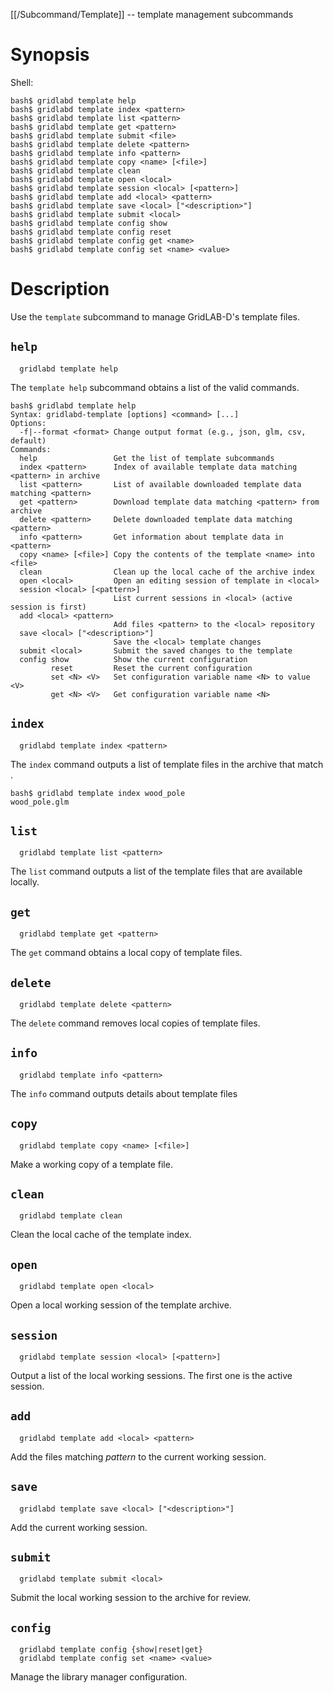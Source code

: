 [[/Subcommand/Template]] -- template management subcommands

# Synopsis

Shell:

~~~
bash$ gridlabd template help
bash$ gridlabd template index <pattern>
bash$ gridlabd template list <pattern>
bash$ gridlabd template get <pattern>
bash$ gridlabd template submit <file>
bash$ gridlabd template delete <pattern>
bash$ gridlabd template info <pattern>
bash$ gridlabd template copy <name> [<file>]
bash$ gridlabd template clean
bash$ gridlabd template open <local>
bash$ gridlabd template session <local> [<pattern>]
bash$ gridlabd template add <local> <pattern>
bash$ gridlabd template save <local> ["<description>"]
bash$ gridlabd template submit <local>
bash$ gridlabd template config show
bash$ gridlabd template config reset
bash$ gridlabd template config get <name>
bash$ gridlabd template config set <name> <value>
~~~

# Description

Use the `template` subcommand to manage GridLAB-D's template files.

## `help`

~~~
  gridlabd template help
~~~

The `template help` subcommand obtains a list of the valid commands.

~~~
bash$ gridlabd template help
Syntax: gridlabd-template [options] <command> [...]
Options:
  -f|--format <format> Change output format (e.g., json, glm, csv, default)
Commands:
  help                 Get the list of template subcommands
  index <pattern>      Index of available template data matching <pattern> in archive
  list <pattern>       List of available downloaded template data matching <pattern>
  get <pattern>        Download template data matching <pattern> from archive 
  delete <pattern>     Delete downloaded template data matching <pattern>
  info <pattern>       Get information about template data in <pattern>
  copy <name> [<file>] Copy the contents of the template <name> into <file>
  clean                Clean up the local cache of the archive index
  open <local>         Open an editing session of template in <local>
  session <local> [<pattern>]  
                       List current sessions in <local> (active session is first)
  add <local> <pattern>
                       Add files <pattern> to the <local> repository
  save <local> ["<description>"]
                       Save the <local> template changes
  submit <local>       Submit the saved changes to the template
  config show          Show the current configuration
         reset         Reset the current configuration
         set <N> <V>   Set configuration variable name <N> to value <V>
         get <N> <V>   Get configuration variable name <N>
~~~

## `index`

~~~
  gridlabd template index <pattern>
~~~

The `index` command outputs a list of template files in the archive that match <pattern>.
  
~~~
bash$ gridlabd template index wood_pole
wood_pole.glm
~~~

## `list`

~~~
  gridlabd template list <pattern>
~~~

The `list` command outputs a list of the template files that are available locally.

## `get`

~~~
  gridlabd template get <pattern>
~~~

The `get` command obtains a local copy of template files.

## `delete`

~~~
  gridlabd template delete <pattern>
~~~

The `delete` command removes local copies of template files.

## `info`

~~~
  gridlabd template info <pattern>
~~~

The `info` command outputs details about template files

## `copy`

~~~
  gridlabd template copy <name> [<file>]
~~~

Make a working copy of a template file.

## `clean`

~~~
  gridlabd template clean
~~~

Clean the local cache of the template index.

## `open`

~~~
  gridlabd template open <local>
~~~

Open a local working session of the template archive.

## `session`

~~~
  gridlabd template session <local> [<pattern>]
~~~

Output a list of the local working sessions. The first one is the active session.

## `add`

~~~
  gridlabd template add <local> <pattern>
~~~

Add the files matching _pattern_ to the current working session.

## `save`

~~~
  gridlabd template save <local> ["<description>"]
~~~

Add the current working session.

## `submit`

~~~
  gridlabd template submit <local>
~~~

Submit the local working session to the archive for review.

## `config`

~~~
  gridlabd template config {show|reset|get}
  gridlabd template config set <name> <value>
~~~

Manage the library manager configuration.
